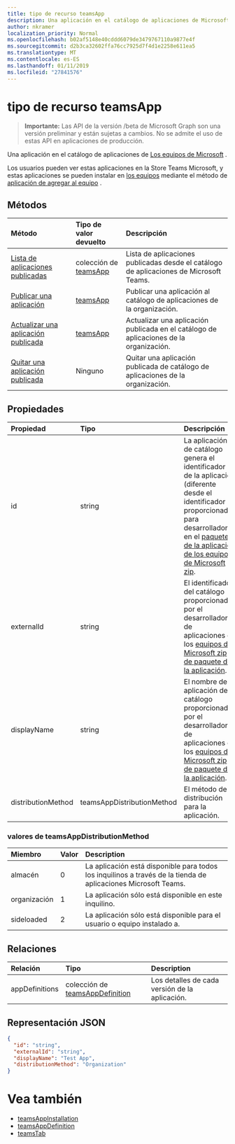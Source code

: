 ```yaml
---
title: tipo de recurso teamsApp
description: Una aplicación en el catálogo de aplicaciones de Microsoft Teams.
author: nkramer
localization_priority: Normal
ms.openlocfilehash: b02af5148e40cddd6079de3479767110a9877e4f
ms.sourcegitcommit: d2b3ca32602ffa76cc7925d7f4d1e2258e611ea5
ms.translationtype: MT
ms.contentlocale: es-ES
ms.lasthandoff: 01/11/2019
ms.locfileid: "27841576"
---
```

# <a name="teamsapp-resource-type"></a>tipo de recurso teamsApp

> **Importante:** Las API de la versión /beta de Microsoft Graph son una versión preliminar y están sujetas a cambios. No se admite el uso de estas API en aplicaciones de producción.

Una aplicación en el catálogo de aplicaciones de [Los equipos de Microsoft](teams-api-overview.md) .

Los usuarios pueden ver estas aplicaciones en la Store Teams Microsoft, y estas aplicaciones se pueden instalar en [los equipos](team.md) mediante el método de [aplicación de agregar al equipo](../api/teamsappinstallation-add.md) .

## <a name="methods"></a>Métodos

| Método       | Tipo de valor devuelto  |Descripción|
|:---------------|:--------|:----------|
|[Lista de aplicaciones publicadas](../api/teamsapp-list.md) | colección de [teamsApp](teamsapp.md) | Lista de aplicaciones publicadas desde el catálogo de aplicaciones de Microsoft Teams.|
|[Publicar una aplicación](../api/teamsapp-publish.md) | [teamsApp](teamsapp.md) | Publicar una aplicación al catálogo de aplicaciones de la organización.|
|[Actualizar una aplicación publicada](../api/teamsapp-update.md) | [teamsApp](teamsapp.md) | Actualizar una aplicación publicada en el catálogo de aplicaciones de la organización.|
|[Quitar una aplicación publicada](../api/teamsapp-delete.md) | Ninguno | Quitar una aplicación publicada de catálogo de aplicaciones de la organización.|

## <a name="properties"></a>Propiedades

| Propiedad            | Tipo     | Descripción |
|:------------------- |:-------- |:----------- |
| id                  | string   | La aplicación de catálogo genera el identificador de la aplicación (diferente desde el identificador proporcionado para desarrolladores en el [paquete de la aplicación de los equipos de Microsoft zip](https://docs.microsoft.com/en-us/microsoftteams/platform/concepts/apps/apps-package). |
| externalId          | string   | El identificador del catálogo proporcionado por el desarrollador de aplicaciones en los [equipos de Microsoft zip de paquete de la aplicación](https://docs.microsoft.com/en-us/microsoftteams/platform/concepts/apps/apps-package). |
| displayName                | string   | El nombre de la aplicación de catálogo proporcionada por el desarrollador de aplicaciones en los [equipos de Microsoft zip de paquete de la aplicación](https://docs.microsoft.com/en-us/microsoftteams/platform/concepts/apps/apps-package). |
| distributionMethod  | teamsAppDistributionMethod     | El método de distribución para la aplicación. |

### <a name="teamsappdistributionmethod-values"></a>valores de teamsAppDistributionMethod

|Miembro	|Valor|Description|
|:---|:---|:---|
|almacén|0| La aplicación está disponible para todos los inquilinos a través de la tienda de aplicaciones Microsoft Teams.|
|organización|1|La aplicación sólo está disponible en este inquilino.|
|sideloaded|2|La aplicación sólo está disponible para el usuario o equipo instalado a.|

## <a name="relationships"></a>Relaciones

| Relación | Tipo   | Description |
|:---------------|:--------|:----------|
|appDefinitions|colección de [teamsAppDefinition](teamsappdefinition.md)| Los detalles de cada versión de la aplicación. |

## <a name="json-representation"></a>Representación JSON

<!-- {
  "blockType": "resource",
  "@odata.type": "microsoft.graph.teamsApp",
  "baseType": "microsoft.graph.entity"
}-->

```json
{
  "id": "string",
  "externalId": "string",
  "displayName": "Test App",
  "distributionMethod": "Organization"
}
```

# <a name="see-also"></a>Vea también

- [teamsAppInstallation](teamsappinstallation.md)
- [teamsAppDefinition](teamsappdefinition.md)
- [teamsTab](../resources/teamstab.md)

<!-- uuid: 8fcb5dbc-d5aa-4681-8e31-b001d5168d79
2015-10-25 14:57:30 UTC -->
<!-- {
  "type": "#page.annotation",
  "description": "teamsApp resource",
  "keywords": "",
  "section": "documentation",
  "tocPath": ""
}-->


